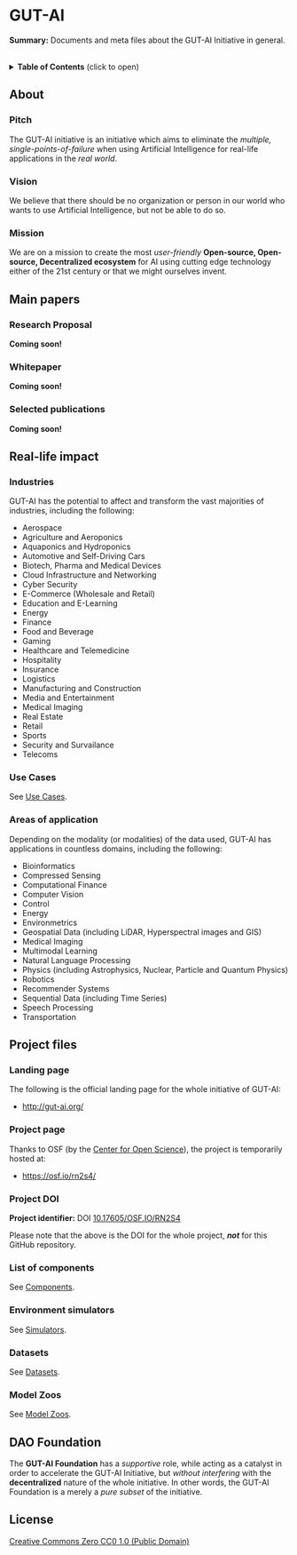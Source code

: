 # GUT-AI


__Summary:__ Documents and meta files about the GUT-AI Initiative in general.
<br><br>

<details>
<summary><b>Table of Contents</b> (click to open)</summary>
<!-- MarkdownTOC -->

* [About](#About)
  * [Pitch](#pitch)
  * [Vision](#vision)
  * [Mission](#mission)
* [Main papers](#main-papers)
  * [Research Proposal](#research-proposal)
  * [Whitepaper](#whitepaper)
  * [Selected publications](#selected-publications)
* [Real-life impact](#real-life-impact)
  * [Industries](#industries)
  * [Use Cases](#use-cases)
  * [Areas of application](#areas-of-application)
* [Project files](#project-files)
  * [Landing page](#landing-page)
  * [Project page](#project-page)
  * [Project DOI](#project-doi)
  * [List of components](#list-of-components)
  * [Environment simulators](#environment-simulators)
  * [Datasets](#datasets)
  * [Model Zoos](#model-zoos)
* [License](#license)

<!-- /MarkdownTOC -->
</details>

## About

### Pitch

The GUT-AI initiative is an initiative which aims to eliminate the *multiple, single-points-of-failure* when using Artificial Intelligence for real-life applications in the *real world*.

### Vision

We believe that there should be no organization or person in our world who wants to use Artificial Intelligence, but not be able to do so.

### Mission

We are on a mission to create the most *user-friendly* __Open-source, Open-source, Decentralized ecosystem__ for AI using cutting edge technology either of the 21st century or that we might ourselves invent.

## Main papers

### Research Proposal

__Coming soon!__

### Whitepaper

__Coming soon!__

### Selected publications

__Coming soon!__

## Real-life impact

### Industries

GUT-AI has the potential to affect and transform the vast majorities of industries, including the following:

- Aerospace
- Agriculture and Aeroponics
- Aquaponics and Hydroponics
- Automotive and Self-Driving Cars
- Biotech, Pharma and Medical Devices
- Cloud Infrastructure and Networking
- Cyber Security
- E-Commerce (Wholesale and Retail)
- Education and E-Learning
- Energy
- Finance
- Food and Beverage
- Gaming
- Healthcare and Telemedicine
- Hospitality
- Insurance
- Logistics
- Manufacturing and Construction  
- Media and Entertainment
- Medical Imaging
- Real Estate
- Retail
- Sports
- Security and Survailance
- Telecoms

### Use Cases

See [Use Cases](use_cases).

### Areas of application

Depending on the modality (or modalities) of the data used, GUT-AI has applications in countless domains, including the following:

- Bioinformatics
- Compressed Sensing
- Computational Finance
- Computer Vision
- Control
- Energy
- Environmetrics
- Geospatial Data (including LiDAR, Hyperspectral images and GIS)
- Medical Imaging
- Multimodal Learning
- Natural Language Processing
- Physics (including Astrophysics, Nuclear, Particle and Quantum Physics)
- Robotics
- Recommender Systems
- Sequential Data (including Time Series)
- Speech Processing
- Transportation

## Project files

### Landing page

The following is the official landing page for the whole initiative of GUT-AI:
- http://gut-ai.org/

### Project page

Thanks to OSF (by the [Center for Open Science](https://www.cos.io/)), the project is temporarily hosted at:
- https://osf.io/rn2s4/

### Project DOI

__Project identifier:__ DOI [10.17605/OSF.IO/RN2S4](https://osf.io/rn2s4/)

Please note that the above is the DOI for the whole project, __*not*__ for this GitHub repository.

### List of components

See [Components](components).

### Environment simulators

See [Simulators](simulators).

### Datasets

See [Datasets](datasets).

### Model Zoos

See [Model Zoos](model_zoos).

## DAO Foundation

The __GUT-AI Foundation__ has a *supportive* role, while acting as a catalyst in order to accelerate the GUT-AI Initiative, but *without interfering* with the __decentralized__ nature of the whole initiative. In other words, the GUT-AI Foundation is a merely a *pure subset* of the initiative.

## License

[Creative Commons Zero CC0 1.0 (Public Domain)](LICENSE)
